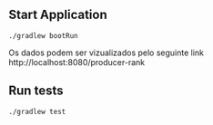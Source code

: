 ## Start Application
``./gradlew bootRun``

Os dados podem ser vizualizados pelo seguinte link http://localhost:8080/producer-rank

## Run tests
``./gradlew test``
